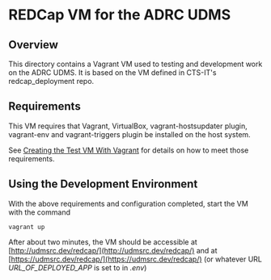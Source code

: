 # REDCap VM for the ADRC UDMS

## Overview

This directory contains a Vagrant VM used to testing and development work on the ADRC UDMS. It is based on the VM defined in CTS-IT's redcap_deployment repo.

## Requirements

This VM requires that Vagrant, VirtualBox, vagrant-hostsupdater plugin, vagrant-env and vagrant-triggers plugin be installed on the host system.

See [Creating the Test VM With Vagrant](docs/creating_the_test_vm_with_vagrant.rst) for details on how to meet those requirements.

## Using the Development Environment

With the above requirements and configuration completed, start the VM with the command

    vagrant up

After about two minutes, the VM should be accessible at [http://udmsrc.dev/redcap/](http://udmsrc.dev/redcap/) and at [https://udmsrc.dev/redcap/](https://udmsrc.dev/redcap/) (or whatever URL _URL\_OF\_DEPLOYED\_APP_ is set to in _.env_)

